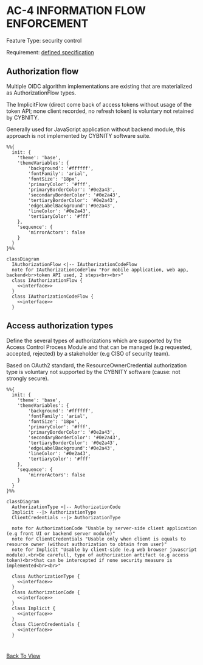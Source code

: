# AC-4 INFORMATION FLOW ENFORCEMENT

Feature Type: security control

Requirement: [defined specification](https://www.notion.so/cybnity/AC-4-Information-Flow-Enforcement-35a6c4aca8c547ed98da42dce281fc9a?pvs=4)

## Authorization flow
Multiple OIDC algorithm implementations are existing that are materialized as AuthorizationFlow types.

The ImplicitFlow (direct come back of access tokens without usage of the token API; none client recorded, no refresh token) is voluntary not retained by CYBNITY.

Generally used for JavaScript application without backend module, this approach is not implemented by CYBNITY software suite.

```mermaid
%%{
  init: {
    'theme': 'base',
    'themeVariables': {
        'background': '#ffffff',
        'fontFamily': 'arial',
        'fontSize': '18px',
        'primaryColor': '#fff',
        'primaryBorderColor': '#0e2a43',
        'secondaryBorderColor': '#0e2a43',
        'tertiaryBorderColor': '#0e2a43',
        'edgeLabelBackground':'#0e2a43',
        'lineColor': '#0e2a43',
        'tertiaryColor': '#fff'
    },
    'sequence': {
		'mirrorActors': false
    }
  }
}%%

classDiagram
  IAuthorizationFlow <|-- IAuthorizationCodeFlow
  note for IAuthorizationCodeFlow "For mobile application, web app, backend<br>token API used, 2 steps<br><br>"
  class IAuthorizationFlow {
	<<interface>>
  }
  class IAuthorizationCodeFlow {
    <<interface>>
  }

```

## Access authorization types
Define the several types of authorizations which are supported by the Access Control Process Module and that can be managed (e.g requested, accepted, rejected) by a stakeholder (e.g CISO of security team).

Based on OAuth2 standard, the ResourceOwnerCredential authorization type is voluntary not supported by the CYBNITY software (cause: not strongly secure).

```mermaid
%%{
  init: {
    'theme': 'base',
    'themeVariables': {
        'background': '#ffffff',
        'fontFamily': 'arial',
        'fontSize': '18px',
        'primaryColor': '#fff',
        'primaryBorderColor': '#0e2a43',
        'secondaryBorderColor': '#0e2a43',
        'tertiaryBorderColor': '#0e2a43',
        'edgeLabelBackground':'#0e2a43',
        'lineColor': '#0e2a43',
        'tertiaryColor': '#fff'
    },
    'sequence': {
		'mirrorActors': false
    }
  }
}%%

classDiagram
  AuthorizationType <|-- AuthorizationCode
  Implicit --|> AuthorizationType
  ClientCredentials --|> AuthorizationType

  note for AuthorizationCode "Usable by server-side client application (e.g front UI or backend server module)"
  note for ClientCredentials "Usable only when client is equals to resource owner (without authorization to obtain from user)"
  note for Implicit "Usable by client-side (e.g web browser javascript module).<br>Be carefull, type of authorization artifact (e.g access token)<br>that can be intercepted if none security measure is implemented<br><br>"

  class AuthorizationType {
    <<interface>>
  }
  class AuthorizationCode {
    <<interface>>
  }
  class Implicit {
    <<interface>>
  }
  class ClientCredentials {
    <<interface>>
  }

```

#
[Back To View](README.md)
